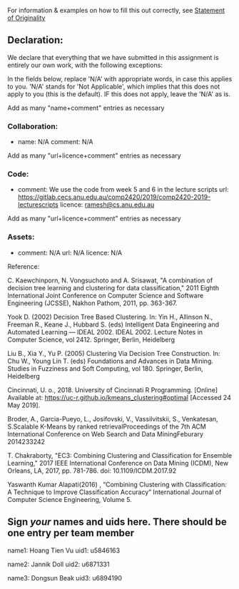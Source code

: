 For information & examples on how to fill this out correctly, see [Statement of Originality](https://cs.anu.edu.au/courses/comp2420/resources/faq/#statement-of-originality)

## Declaration:
  We declare that everything that we have submitted in this assignment is entirely our own work, with the following exceptions:

In the fields below, replace 'N/A' with appropriate words, in case this applies
to you.  'N/A' stands for 'Not Applicable', which implies that this does not
apply to you (this is the default).  IF this does not apply, leave the 'N/A' as
is.

Add as many "name+comment" entries as necessary

### Collaboration:
  - name: N/A
    comment: 
      N/A


Add as many "url+licence+comment" entries as necessary

### Code:
  - comment: We use the code from week 5 and 6 in the lecture scripts 
    url: https://gitlab.cecs.anu.edu.au/comp2420/2019/comp2420-2019-lecturescripts
    licence: ramesh@cs.anu.edu.au


Add as many "url+licence+comment" entries as necessary

### Assets:
  - comment: N/A
    url: N/A
    licence: N/A

Reference:


C. Kaewchinporn, N. Vongsuchoto and A. Srisawat, "A combination of decision tree learning and clustering for data classification," 2011 Eighth International Joint Conference on Computer Science and Software Engineering (JCSSE), Nakhon Pathom, 2011, pp. 363-367.

Yook D. (2002) Decision Tree Based Clustering. In: Yin H., Allinson N., Freeman R., Keane J., Hubbard S. (eds) Intelligent Data Engineering and Automated Learning — IDEAL 2002. IDEAL 2002. Lecture Notes in Computer Science, vol 2412. Springer, Berlin, Heidelberg

Liu B., Xia Y., Yu P. (2005) Clustering Via Decision Tree Construction. In: Chu W., Young Lin T. (eds) Foundations and Advances in Data Mining. Studies in Fuzziness and Soft Computing, vol 180. Springer, Berlin, Heidelberg

Cincinnati, U. o., 2018. University of Cincinnati R Programming. [Online] 
Available at: https://uc-r.github.io/kmeans_clustering#optimal
[Accessed 24 May 2019].

Broder, A., Garcia-Pueyo, L., Josifovski, V., Vassilvitskii, S., Venkatesan, S.Scalable K-Means by ranked retrievalProceedings of the 7th ACM International Conference on Web Search and Data MiningFeburary 2014233242 

T. Chakraborty, "EC3: Combining Clustering and Classification for Ensemble Learning," 2017 IEEE International Conference on Data Mining (ICDM), New Orleans, LA, 2017, pp. 781-786.
doi: 10.1109/ICDM.2017.92

Yaswanth Kumar Alapati(2016) , “Combining Clustering with Classification: A Technique to Improve
Classification Accuracy” International Journal of Computer Science Engineering, Volume 5.


## Sign *your* names and uids here. There should be one entry per team member

name1: Hoang Tien Vu
uid1: u5846163

name2: Jannik Doll 
uid2: u6871331

name3: Dongsun Beak
uid3: u6894190
